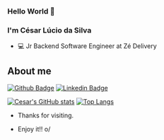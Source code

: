 ### Hello World 👋

### I'm César Lúcio da Silva

- :computer: Jr Backend Software Engineer at Zé Delivery

## About me

[![Github Badge](https://img.shields.io/badge/-Github-000?style=flat-square&logo=Github&logoColor=white&link=https://github.com/cesarlucio)](https://github.com/cesarlucio)
[![Linkedin Badge](https://img.shields.io/badge/LinkedIn-0077B5?style=for-the-badge&logo=linkedin&logoColor=white&link=https://www.linkedin.com/in/c%C3%A9sar-l%C3%BAcio-da-silva-1aaa4017a)](https://www.linkedin.com/in/c%C3%A9sar-l%C3%BAcio-da-silva-1aaa4017a)

[![Cesar's GitHub stats](https://github-readme-stats.vercel.app/api?username=cesarlucio)](https://github.com/cesarlucio/github-readme-stats)
[![Top Langs](https://github-readme-stats.vercel.app/api/top-langs/?username=cesarlucio&langs_count=8)](https://github.com/cesarlucio/github-readme-stats)

- Thanks for visiting.

- Enjoy it!! o/
<!--
**cesarlucio/CesarLucio** is a ✨ _special_ ✨ repository because its `README.md` (this file) appears on your GitHub profile.

Here are some ideas to get you started:

- 🔭 I’m currently working on ...
- 🌱 I’m currently learning ...
- 👯 I’m looking to collaborate on ...
- 🤔 I’m looking for help with ...
- 💬 Ask me about ...
- 📫 How to reach me: ...
- 😄 Pronouns: ...
- ⚡ Fun fact: ...
- :computer: Jr Backend Software Engineer at Zé Delivery
-->

